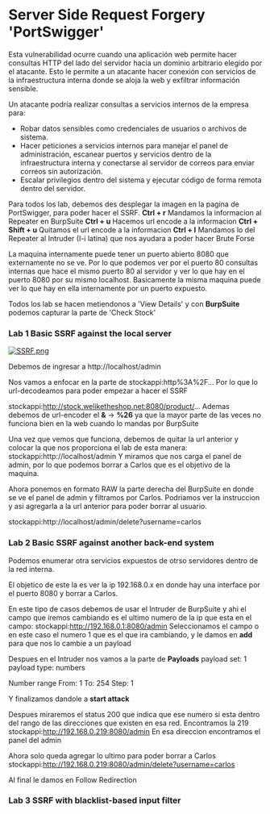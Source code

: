 # Server Side Request Forgery 'PortSwigger' 

Esta vulnerabilidad ocurre cuando una aplicación web permite hacer consultas HTTP del lado del servidor hacia un dominio arbitrario elegido por el atacante. Esto le permite a un atacante hacer conexión con servicios de la infraestructura interna donde se aloja la web y exfiltrar información sensible.

Un atacante podría realizar consultas a servicios internos de la empresa para:

-   Robar datos sensibles como credenciales de usuarios o archivos de sistema.
-   Hacer peticiones a servicios internos para manejar el panel de administración, escanear puertos y servicios dentro de la infraestructura interna y conectarse al servidor de correos para enviar correos sin autorización.
-   Escalar privilegios dentro del sistema y ejecutar código de forma remota dentro del servidor.

Para todos los lab, debemos des desplegar la imagen en la pagina de PortSwigger, para poder hacer el SSRF.
**Ctrl + r** Mandamos la informacion al Repeater en BurpSuite 
**Ctrl + u** Hacemos url encode a la informacion 
**Ctrl + Shift + u** Quitamos el url encode a la informacion
**Ctrl + I** Mandamos lo del Repeater al Intruder (I-i latina) que nos ayudara a poder hacer Brute Forse


La maquina internamente puede tener un puerto abierto 8080 que externamente no se ve. Por lo que podemos ver por el puerto 80 consultas internas que hace el mismo puerto 80 al servidor y ver lo que hay en el puerto 8080 por su mismo localhost. 
Basicamente la misma maquina puede ver lo que hay en ella internamente por un puerto expuesto.

Todos los lab se hacen metiendonos a 'View Details' y con **BurpSuite** podemos capturar la parte de 'Check Stock'

### Lab 1 Basic SSRF against the local server 

[![SSRF.png](https://i.postimg.cc/Thv2NTdm/SSRF.png)](https://postimg.cc/n9TtCbQc)


Debemos de ingresar a http://localhost/admin

Nos vamos a enfocar en la parte de stockappi:http%3A%2F... 
Por lo que lo url-decodeamos para poder empezar a hacer el SSRF

stockappi:http://stock.weliketheshop.net:8080/product/...
Ademas debemos de url-encoder el **&** -> **%26** ya que la mayor parte de las veces no funciona bien en la web cuando lo mandas por BurpSuite

Una vez que vemos que funciona, debemos de quitar la url anterior y colocar la que nos proporciona el lab de esta manera:
stockappi:http://localhost/admin Y miramos que nos carga el panel de admin, por lo que podemos borrar a Carlos que es el objetivo de la maquina.

Ahora ponemos en formato RAW la parte derecha del BurpSuite en donde se ve el panel de admin y filtramos por Carlos. Podriamos ver la instruccion y asi agregarla a la url anterior para poder borrar al usuario.

stockappi:http://localhost/admin/delete?username=carlos


### Lab 2 Basic SSRF against another back-end system
Podemos enumerar otra servicios expuestos de otrso servidores dentro de la red interna. 

El objetico de este la es ver la ip 192.168.0.x en donde hay una interface por el puerto 8080 y borrar a Carlos.

En este tipo de casos debemos de usar el Intruder de BurpSuite y ahi el campo que iremos cambiando es el ultimo numero de la ip que esta en el campo:
stockappi:http://192.168.0.1:8080/admin
Seleccionamos el campo o en este caso el numero 1 que es el que ira cambiando, y le damos en **add** para que nos lo cambie a un payload

Despues en el Intruder nos vamos a la parte de **Payloads** 
	payload set: 1
	payload type: numbers

Number range
	From: 1
	To: 254
	Step: 1

Y finalizamos dandole a **start attack**

Despues miraremos el status 200 que indica que ese numero si esta dentro del rango de las direcciones que existen en esa red.
Encontramos la 219
stockappi:http://192.168.0.219:8080/admin En esa direccion encontramos el panel del admin

Ahora solo queda agregar lo ultimo para poder borrar a Carlos
stockappi:http://192.168.0.219:8080/admin/delete?username=carlos

Al final le damos en Follow Redirection 

### Lab 3 SSRF with blacklist-based input filter
